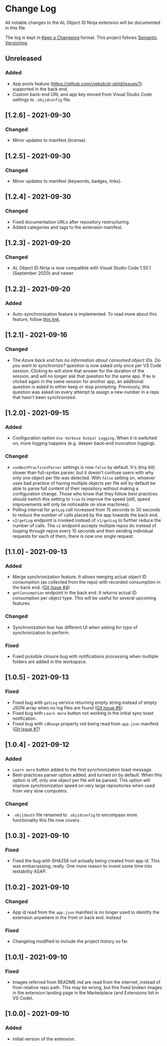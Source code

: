 # Change Log

All notable changes to the AL Object ID Ninja extension will be documented in this file.

The log is kept in [Keep a Changelog](http://keepachangelog.com/) format. This project follows [Semantic Versioning](https://semver.org/).

## Unreleased
### Added
- App pools feature (https://github.com/vjekob/al-objid/issues/1) supported in the back end.
- Custom back-end URL and app key moved from Visual Studio Code settings to `.objidconfig` file.

## [1.2.6] - 2021-09-30
### Changed
- Minor updates to manifest (license).

## [1.2.5] - 2021-09-30
### Changed
- Minor updates to manifest (keywords, badges, links).

## [1.2.4] - 2021-09-30
### Changed
- Fixed documentation URLs after repository restructuring.
- Added categories and tags to the extension manifest.

## [1.2.3] - 2021-09-20
### Changed
- AL Object ID Ninja is now compatible with Visual Studio Code 1.50.1 (September 2020) and newer.

## [1.2.2] - 2021-09-20
### Added
- Auto-synchronization feature is implemented. To read more about this feature, follow [this link](https://github.com/vjekob/al-objid/tree/master/doc/AutoSync.md).

## [1.2.1] - 2021-09-16
### Changed
- The *Azure back end has no information about consumed object IDs. Do you want to synchronize?* question is now asked only once per VS Code
session. Clicking `No` will store that answer for the duration of the session, and will no longer ask that question for the same app. If `No`
is clicked again in the same session for another app, an additional question is asked to either keep or stop prompting. Previously, this
question was asked on every attempt to assign a new number in a repo that hasn't been synchronized.

## [1.2.0] - 2021-09-15
### Added
- Configuration option `Use Verbose Output Logging`. When it is switched on, more logging happens (e.g. deeper back-end invocation logging).
### Changed
- `useBestPracticesParser` settings is now `false` by default. It's (tiny bit) slower than full-syntax parser, but it doesn't confuse users with
why only one object per file was detected. With `false` setting on, whoever uses bad practice of having multiple objects per file will by default
be able to parse full content of their repository without making a configuration change. Those who know that they follow best practices should
switch this setting to `true` to improve the speed (still, speed improvements will only be noticeable on slow machines).
- Polling interval for `getLog` call increased from 15 seconds to 30 seconds to reduce the number of calls placed by the app towards the back end.
- `v2/getLog` endpoint is invoked instead of `v1/getLog` to further reduce the number of calls. The `v2` endpoint accepts multiple repos do
instead of looping through repos every 15 seconds and then sending individual requests for each of them, there is now one single request.

## [1.1.0] - 2021-09-13
### Added
- Merge synchronization feature. It allows merging actual object ID consumption (as collected from the repo) with recorded consumption in the back end.
([Git Issue #4](https://github.com/vjekob/al-objid/issues/4))
- `getConsumption` endpoint in the back end. It returns actual ID consumption per object type. This will be useful for several upcoming features.
### Changed
- Synchronization box has different UI when asking for type of synchronization to perform.
### Fixed
- Fixed possible closure bug with notifications processing when multiple folders are added in the workspace.

## [1.0.5] - 2021-09-13
### Fixed
- Fixed bug with `getLog` service returning empty string instead of empty JSON array when no log files are found ([Git Issue #6](https://github.com/vjekob/al-objid/issues/6))
- Fixed bug with `Learn more` button not working in the initial sync toast notification.
- Fixed bug with `idRange` property not being read from `app.json` manifest ([Git Issue #7](https://github.com/vjekob/al-objid/issues/7))

## [1.0.4] - 2021-09-12
### Added
- `Learn more` button added to the first synchronization toast message.
- Best-practices parser option added, and turned on by default. When this option is off, only one object per file will be parsed. This option will improve
synchronization speed on very large repositories when used from very slow computers.

### Changed
- `.objidauth` file renamed to `.objidconfig` to encompass more functionality this file now covers.

## [1.0.3] - 2021-09-10
### Fixed
- Fixed the bug with SHA256 not actually being created from app id. This was embarrassing, really. One more reason to invest some time into testability ASAP.

## [1.0.2] - 2021-09-10
### Changed
- App id read from the `app.json` manifest is no longer used to identify the extension anywhere in the front or back end. Instead
### Fixed
- Changelog modified to include the project history so far.

## [1.0.1] - 2021-09-10
### Fixed
- Images referred from README.md are read from the internet, instead of from relative repo path. This may be wrong, but this fixed broken images in the extension landing page in the Marketplace (and Extensions list in VS Code).

## [1.0.0] - 2021-09-10
### Added
- Initial version of the extension.